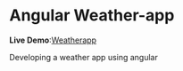 
# Angular Weather-app

<strong>Live Demo</strong>:<a href="https://rajkumarrkp.github.io/weatherapp/">Weatherapp</a>

Developing a weather app using angular

